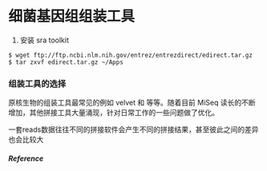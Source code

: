 # 细菌基因组组装工具

1. 安装 sra toolkit

```
$ wget ftp://ftp.ncbi.nlm.nih.gov/entrez/entrezdirect/edirect.tar.gz
$ tar zxvf edirect.tar.gz ~/Apps
```

### 组装工具的选择

原核生物的组装工具最常见的例如 velvet 和 等等。随着目前 MiSeq 读长的不断增加，其他拼接工具大量涌现，针对日常工作的一些问题做了优化。

一套reads数据往往不同的拼接软件会产生不同的拼接结果，甚至彼此之间的差异也会比较大



##### *Reference*


